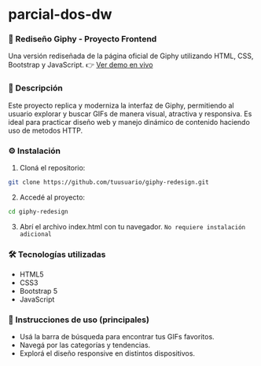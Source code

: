 # parcial-dos-dw

### 🎨 Rediseño Giphy - Proyecto Frontend
Una versión rediseñada de la página oficial de Giphy utilizando HTML, CSS, Bootstrap y JavaScript. 👉 [Ver demo en vivo](https://giphy-rishi.vercel.app/)

### 📌 Descripción
Este proyecto replica y moderniza la interfaz de Giphy, permitiendo al usuario explorar y buscar GIFs de manera visual, atractiva y responsiva. Es ideal para practicar diseño web y manejo dinámico de contenido haciendo uso de metodos HTTP.

### ⚙️ Instalación
1. Cloná el repositorio:
``` bash
git clone https://github.com/tuusuario/giphy-redesign.git
```

2. Accedé al proyecto:
``` bash
cd giphy-redesign
```
3. Abrí el archivo index.html con tu navegador.
`No requiere instalación adicional`

### 🛠 Tecnologías utilizadas
- HTML5
- CSS3
- Bootstrap 5
- JavaScript

### 🚀 Instrucciones de uso (principales)
- Usá la barra de búsqueda para encontrar tus GIFs favoritos.
- Navegá por las categorías y tendencias.
- Explorá el diseño responsive en distintos dispositivos.
